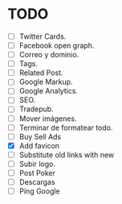 # TODO

- [ ] Twitter Cards.
- [ ] Facebook open graph.
- [ ] Correo y dominio.
- [ ] Tags.
- [ ] Related Post.
- [ ] Google Markup.
- [ ] Google Analytics.
- [ ] SEO.
- [ ] Tradepub.
- [ ] Mover imágenes.
- [ ] Terminar de formatear todo.
- [ ] Buy Sell Ads
- [x] Add favicon
- [ ] Substitute old links with new
- [ ] Subir logo.
- [ ] Post Poker
- [ ] Descargas
- [ ] Ping Google
